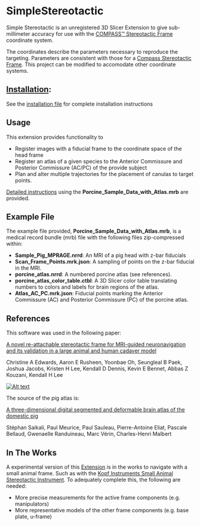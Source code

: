 # SimpleStereotactic
Simple Stereotactic is an unregistered 3D Slicer Extension to give sub-millimeter accuracy for use with the [COMPASS&trade; Stereotactic Frame](http://www.ciimedical.com/index.php?p=compass) coordinate system.

The coordinates describe the parameters necessary to reproduce the targeting. Parameters are consistent with those for a [Compass Stereotactic Frame](http://www.ciimedical.com/index.php?p=compass).  This project can be modified to accomodate other coordinate systems.



## [Installation](INSTALLATION.md): 
See the [installation file](INSTALLATION.md) for complete installation instructions

## Usage
This extension provides functionality to

* Register images with a fiducial frame to the coordinate space of the head frame
* Register an atlas of a given species to the Anterior Commissure and Posterior Commissure (AC/PC) of the provide subject
* Plan and alter multiple trajectories for the placement of canulas to target points.

[Detailed instructions](Example_Instructions.md) using the **Porcine_Sample_Data_with_Atlas.mrb** are provided.

## Example File
The example file provided, **Porcine_Sample_Data_with_Atlas.mrb**, is a medical record bundle (mrb) file with the following files zip-compressed within:

* **Sample_Pig_MPRAGE.nrrd**: An MRI of a pig head with z-bar fiducials
* **Scan_Frame_Points.mrk.json**: A sampling of points on the z-bar fiducial in the MRI.
* **porcine_atlas.nrrd**: A numbered porcine atlas (see references).
* **porcine_atlas_color_table.ctbl**: A 3D Slicer color table translating numbers to colors and labels for brain regions of the atlas.
* **Atlas_AC_PC.mrk.json**: Fiducial points marking the Anterior Commissure (AC) and Posterior Commissure (PC) of the porcine atlas.



## References
This software was used in the following paper:

[A novel re-attachable stereotactic frame for MRI-guided neuronavigation and its validation in a large animal and human cadaver model](https://iopscience.iop.org/article/10.1088/1741-2552/aadb49)

Christine A Edwards, Aaron E Rusheen, Yoonbae Oh, Seungleal B Paek, Joshua Jacobs, Kristen H Lee, Kendall D Dennis, Kevin E Bennet, Abbas Z Kouzani, Kendall H Lee

[![Alt text](https://img.youtube.com/vi/GGV5B3V5j9A/0.jpg)](https://www.youtube.com/watch?v=GGV5B3V5j9A)

The source of the pig atlas is:

[A three-dimensional digital segmented and deformable brain atlas of the domestic pig](https://doi.org/10.1016/j.jneumeth.2010.07.041)

Stéphan Saikali, Paul Meurice, Paul Sauleau, Pierre-Antoine Eliat,
Pascale Bellaud, Gwenaelle Randuineau, Marc Vérin, Charles-Henri Malbert

## In The Works
A experimental version of this [Extension](https://github.com/joshicola/SimpleStereotactic/tree/experimental_small_animal_frame) is in the works to navigate with a small animal frame. Such as with the [Kopf Instruments Small Animal Stereotactic Instrument](http://kopfinstruments.com/product/model-963-ultra-precise-small-animal-stereotaxic-instrument/). To adequately complete this, the following are needed:
* More precise measurements for the active frame components (e.g. manipulators)
* More representative models of the other frame components (e.g. base plate, u-frame)